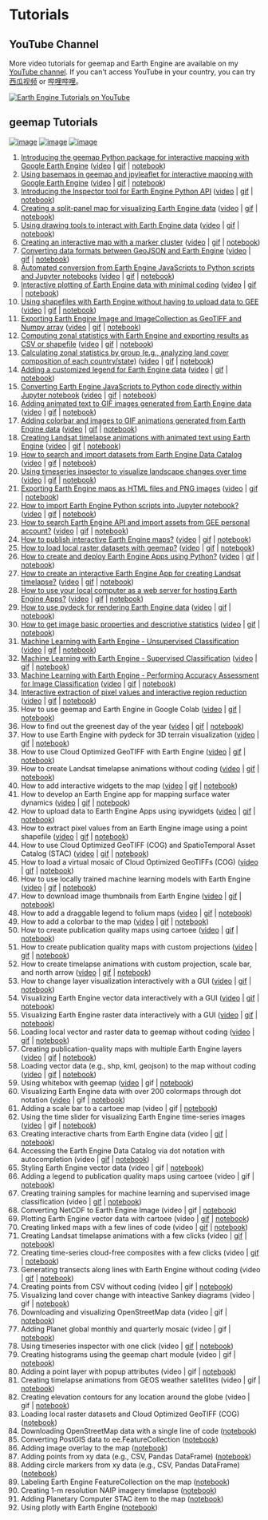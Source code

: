 # Tutorials

## YouTube Channel

More video tutorials for geemap and Earth Engine are available on my [YouTube channel](https://www.youtube.com/c/QiushengWu). If you can't access YouTube in your country, you can try [西瓜视频](http://gishub.org/xigua) or [哔哩哔哩](https://space.bilibili.com/527404442)。

[![Earth Engine Tutorials on YouTube](https://wetlands.io/file/images/youtube.png)](https://www.youtube.com/c/QiushengWu)

## geemap Tutorials

[![image](https://colab.research.google.com/assets/colab-badge.svg)](https://gishub.org/geemap-colab)
[![image](https://mybinder.org/badge_logo.svg)](https://gishub.org/geemap-binder)
[![image](https://mybinder.org/badge_logo.svg)](https://gishub.org/geemap-binder)

1. [Introducing the geemap Python package for interactive mapping with Google Earth Engine](#1-introducing-the-geemap-python-package-for-interactive-mapping-with-google-earth-engine) ([video](https://youtu.be/h0pz3S6Tvx0) | [gif](https://i.imgur.com/pI39k7v.gif) | [notebook](https://geemap.org/notebooks/01_geemap_intro))
2. [Using basemaps in geemap and ipyleaflet for interactive mapping with Google Earth Engine](#2-using-basemaps-in-geemap-and-ipyleaflet-for-interactive-mapping-with-google-earth-engine) ([video](https://youtu.be/6J5ZCIUPXfI) | [gif](https://i.imgur.com/P5B2f7p.gif) | [notebook](https://geemap.org/notebooks/02_using_basemaps))
3. [Introducing the Inspector tool for Earth Engine Python API](#3-introducing-the-inspector-tool-for-earth-engine-python-api) ([video](https://youtu.be/k477ksjkaXw) | [gif](https://i.imgur.com/8d77gtI.gif) | [notebook](https://geemap.org/notebooks/03_inspector_tool))
4. [Creating a split-panel map for visualizing Earth Engine data](#4-creating-a-split-panel-map-for-visualizing-earth-engine-data) ([video](https://youtu.be/9EUTX8j-YVM) | [gif](https://i.imgur.com/kql7pC3.gif) | [notebook](https://geemap.org/notebooks/04_split_panel_map))
5. [Using drawing tools to interact with Earth Engine data](#5-using-drawing-tools-to-interact-with-earth-engine-data) ([video](https://youtu.be/N7rK2aV1R4c) | [gif](https://i.imgur.com/Lm5pDUr.gif) | [notebook](https://geemap.org/notebooks/05_drawing_tools))
6. [Creating an interactive map with a marker cluster](#6-creating-an-interactive-map-with-a-marker-cluster) ([video](https://youtu.be/4HycJPrwpuo) | [gif](https://i.imgur.com/GF4cOqh.gif) | [notebook](https://geemap.org/notebooks/06_marker_cluster))
7. [Converting data formats between GeoJSON and Earth Engine](#7-converting-data-formats-between-geojson-and-earth-engine) ([video](https://youtu.be/DbK_SRgrCHw) | [gif](https://i.imgur.com/hVPmUG1.gif) | [notebook](https://geemap.org/notebooks/07_geojson))
8. [Automated conversion from Earth Engine JavaScripts to Python scripts and Jupyter notebooks](#8-automated-conversion-from-earth-engine-javascripts-to-python-scripts-and-jupyter-notebooks) ([video](https://youtu.be/RpIaalFk4H8) | [gif](https://i.imgur.com/BW0zJnN.gif) | [notebook](https://geemap.org/notebooks/08_ee_js_to_ipynb))
9. [Interactive plotting of Earth Engine data with minimal coding](#9-interactive-plotting-of-earth-engine-data-with-minimal-coding) ([video](https://youtu.be/PDab8mkAFL0) | [gif](https://i.imgur.com/iGMRnRb.gif) | [notebook](https://geemap.org/notebooks/09_plotting))
10. [Using shapefiles with Earth Engine without having to upload data to GEE](#10-using-shapefiles-with-earth-engine-without-having-to-upload-data-to-gee) ([video](https://youtu.be/OlNlqfj4uHo) | [gif](https://i.imgur.com/W3vNSdX.gif) | [notebook](https://geemap.org/notebooks/10_shapefiles))
11. [Exporting Earth Engine Image and ImageCollection as GeoTIFF and Numpy array](#11-exporting-earth-engine-image-and-imagecollection-as-geotiff-and-numpy-array) ([video](https://youtu.be/_6JOA-iiEGU) | [gif](https://i.imgur.com/RonLr0j.gif) | [notebook](https://geemap.org/notebooks/11_export_image))
12. [Computing zonal statistics with Earth Engine and exporting results as CSV or shapefile](#12-computing-zonal-statistics-with-earth-engine-and-exporting-results-as-csv-or-shapefile) ([video](https://youtu.be/ou-Xm3CLitM) | [gif](https://i.imgur.com/8xmUitW.gif) | [notebook](https://geemap.org/notebooks/12_zonal_statistics))
13. [Calculating zonal statistics by group (e.g., analyzing land cover composition of each country/state)](#13-calculating-zonal-statistics-by-group-eg-analyzing-land-cover-composition-of-each-countrystate) ([video](https://youtu.be/cORcGGH03gg) | [gif](https://i.imgur.com/LxD2em9.gif) | [notebook](https://geemap.org/notebooks/13_zonal_statistics_by_group))
14. [Adding a customized legend for Earth Engine data](#14-adding-a-customized-legend-for-earth-engine-data) ([video](https://youtu.be/NwnW_qOkNRw) | [gif](https://i.imgur.com/idkZHQp.gif) | [notebook](https://geemap.org/notebooks/14_legends))
15. [Converting Earth Engine JavaScripts to Python code directly within Jupyter notebook](#15-converting-earth-engine-javascripts-to-python-code-directly-within-jupyter-notebook) ([video](https://youtu.be/nAzZjKKd4w0) | [gif](https://i.imgur.com/aGCBWSV.gif) | [notebook](https://geemap.org/notebooks/15_convert_js_to_py))
16. [Adding animated text to GIF images generated from Earth Engine data](#16-adding-animated-text-to-gif-images-generated-from-earth-engine-data) ([video](https://youtu.be/fDnDVuM_Ke4) | [gif](https://i.imgur.com/MSde1om.gif) | [notebook](https://geemap.org/notebooks/16_add_animated_text))
17. [Adding colorbar and images to GIF animations generated from Earth Engine data](#17-adding-colorbar-and-images-to-gif-animations-generated-from-earth-engine-data) ([video](https://youtu.be/CpT3LQPNKJs) | [gif](https://i.imgur.com/13tFMSI.gif) | [notebook](https://geemap.org/notebooks/17_add_colorbar_to_gif))
18. [Creating Landsat timelapse animations with animated text using Earth Engine](#18-creating-landsat-timelapse-animations-with-animated-text-using-earth-engine) ([video](https://youtu.be/OwjSJnGWKJs) | [gif](https://i.imgur.com/XOHOeXk.gif) | [notebook](https://geemap.org/notebooks/18_create_landsat_timelapse))
19. [How to search and import datasets from Earth Engine Data Catalog](#19-how-to-search-and-import-datasets-from-earth-engine-data-catalog) ([video](https://youtu.be/lwtgzrHrXj8) | [gif](https://i.imgur.com/E09p64F.gif) | [notebook](https://geemap.org/notebooks/19_search_places_and_datasets))
20. [Using timeseries inspector to visualize landscape changes over time](#20-using-timeseries-inspector-to-visualize-landscape-changes-over-time) ([video](https://youtu.be/0CZ7Aj8hCyo) | [gif](https://i.imgur.com/61wbRjK.gif) | [notebook](https://geemap.org/notebooks/20_timeseries_inspector))
21. [Exporting Earth Engine maps as HTML files and PNG images](#21-exporting-earth-engine-maps-as-html-files-and-png-images) ([video](https://youtu.be/GWMvaNQz3kY) | [gif](https://i.imgur.com/rJuXH4a.gif) | [notebook](https://geemap.org/notebooks/21_export_map_to_html_png))
22. [How to import Earth Engine Python scripts into Jupyter notebook?](#22-how-to-import-earth-engine-python-scripts-into-jupyter-notebook) ([video](https://youtu.be/V7CbB9W41w8) | [gif](https://i.imgur.com/WwJoBHF.gif) | [notebook](https://geemap.org/notebooks/22_import_scripts))
23. [How to search Earth Engine API and import assets from GEE personal account?](#23-how-to-search-earth-engine-api-and-import-assets-from-gee-personal-account) ([video](https://youtu.be/c9VJ_uRYSkw) | [gif](https://i.imgur.com/b1auzkr.gif) | [notebook](https://geemap.org/notebooks/22_import_assets))
24. [How to publish interactive Earth Engine maps?](#24-how-to-publish-interactive-earth-engine-maps) ([video](https://youtu.be/NNrrLBIqroY) | [gif](https://i.imgur.com/Hpfzazk.gif) | [notebook](https://geemap.org/notebooks/24_publish_maps))
25. [How to load local raster datasets with geemap?](#25-how-to-load-local-raster-datasets-with-geemap) ([video](https://youtu.be/6XIehAnoazk) | [gif](https://i.imgur.com/nsqEt2O.gif) | [notebook](https://geemap.org/notebooks/25_load_rasters))
26. [How to create and deploy Earth Engine Apps using Python?](https://i.imgur.com/Hpfzazk.gif) ([video](https://youtu.be/nsIjfD83ggA) | [gif](https://i.imgur.com/Hpfzazk.gif) | [notebook](https://geemap.org/notebooks/26_heroku))
27. [How to create an interactive Earth Engine App for creating Landsat timelapse?](https://i.imgur.com/doHfnKp.gif) ([video](https://youtu.be/whIXudC6r_s) | [gif](https://i.imgur.com/doHfnKp.gif) | [notebook](https://geemap.org/notebooks/27_timelapse_app))
28. [How to use your local computer as a web server for hosting Earth Engine Apps?](https://i.imgur.com/q0sJSyi.gif) ([video](https://youtu.be/eRDZBVJcNCk) | [gif](https://i.imgur.com/q0sJSyi.gif) | [notebook](https://geemap.org/notebooks/28_voila))
29. [How to use pydeck for rendering Earth Engine data](https://i.imgur.com/HjFB95l.gif) ([video](https://youtu.be/EIkEH4okFF4) | [gif](https://i.imgur.com/HjFB95l.gif) | [notebook](https://geemap.org/notebooks/29_pydeck))
30. [How to get image basic properties and descriptive statistics](https://i.imgur.com/3B6YhkI.gif) ([video](https://youtu.be/eixBPPWgWs8) | [gif](https://i.imgur.com/3B6YhkI.gif) | [notebook](https://geemap.org/notebooks/30_image_props_stats))
31. [Machine Learning with Earth Engine - Unsupervised Classification](https://i.imgur.com/uNQfrFx.gif) ([video](https://youtu.be/k9MEy2awVJQ) | [gif](https://i.imgur.com/uNQfrFx.gif) | [notebook](https://geemap.org/notebooks/31_unsupervised_classification))
32. [Machine Learning with Earth Engine - Supervised Classification](https://i.imgur.com/jJ2Xiu6.gif) ([video](https://youtu.be/qWaEfgWi21o) | [gif](https://i.imgur.com/jJ2Xiu6.gif) | [notebook](https://geemap.org/notebooks/32_supervised_classification))
33. [Machine Learning with Earth Engine - Performing Accuracy Assessment for Image Classification](https://i.imgur.com/1JkIrF3.gif) ([video](https://youtu.be/JYptiw-I8dc) | [gif](https://i.imgur.com/1JkIrF3.gif) | [notebook](https://geemap.org/notebooks/33_accuracy_assessment))
34. [Interactive extraction of pixel values and interactive region reduction](https://i.imgur.com/LXRqSTu.gif) ([video](https://t.co/D0NC63KgF3) | [gif](https://i.imgur.com/LXRqSTu.gif) | [notebook](https://geemap.org/notebooks/34_extract_values))
35. How to use geemap and Earth Engine in Google Colab ([video](https://youtu.be/fG6kx9vq7hs) | [gif](https://i.imgur.com/OJCasMe.gif) | [notebook](https://geemap.org/notebooks/35_geemap_colab))
36. How to find out the greenest day of the year ([video](https://youtu.be/9KEaW4Ks5fQ) | [gif](https://i.imgur.com/eLDeb4t.gif) | [notebook](https://geemap.org/notebooks/36_quality_mosaic))
37. How to use Earth Engine with pydeck for 3D terrain visualization ([video](https://youtu.be/4E3zOP3-md8) | [gif](https://i.imgur.com/Gx7Y015.gif) | [notebook](https://geemap.org/notebooks/37_pydeck_3d))
38. How to use Cloud Optimized GeoTIFF with Earth Engine ([video](https://youtu.be/2P2PGSMj-wM) | [gif](https://i.imgur.com/z2mfrrZ.gif) | [notebook](https://geemap.org/notebooks/38_cloud_geotiff))
39. How to create Landsat timelapse animations without coding ([video](https://youtu.be/ab0oUhnd_7U) | [gif](https://i.imgur.com/7eyMcZQ.gif) | [notebook](https://geemap.org/notebooks/39_timelapse))
40. How to add interactive widgets to the map ([video](https://youtu.be/KsIxGq6cHtw) | [gif](https://i.imgur.com/peRZZjj.gif) | [notebook](https://geemap.org/notebooks/40_ipywidgets))
41. How to develop an Earth Engine app for mapping surface water dynamics ([video](https://youtu.be/fHdwV3LEMYo) | [gif](https://i.imgur.com/GUWSVZs.gif) | [notebook](https://geemap.org/notebooks/41_water_app))
42. How to upload data to Earth Engine Apps using ipywidgets ([video](https://youtu.be/4-WeaiObj84) | [gif](https://i.imgur.com/INLzqdw.gif) | [notebook](https://geemap.org/notebooks/42_upload_data))
43. How to extract pixel values from an Earth Engine image using a point shapefile ([video](https://youtu.be/UbQ8jyc4VP4) | [gif](https://i.imgur.com/pbt6neQ.gif) | [notebook](https://geemap.org/notebooks/43_extract_values_to_points))
44. How to use Cloud Optimized GeoTIFF (COG) and SpatioTemporal Asset Catalog (STAC) ([video](https://youtu.be/yLlYoy01RxA) | [gif](https://i.imgur.com/XjG3zYq.gif) | [notebook](https://geemap.org/notebooks/44_cog_stac))
45. How to load a virtual mosaic of Cloud Optimized GeoTIFFs (COG) ([video](https://youtu.be/jDUaopr0Dhg) | [gif](https://i.imgur.com/My8Ksh7.gif) | [notebook](https://geemap.org/notebooks/45_cog_mosaic))
46. How to use locally trained machine learning models with Earth Engine ([video](https://youtu.be/nq_Ro7E0b6E) | [gif](https://i.imgur.com/muwDfkC.gif) | [notebook](https://geemap.org/notebooks/46_local_rf_training))
47. How to download image thumbnails from Earth Engine ([video](https://youtu.be/qwXZDSbfyE8) | [gif](https://i.imgur.com/gqr7CNz.gif) | [notebook](https://geemap.org/notebooks/47_image_thumbnails))
48. How to add a draggable legend to folium maps ([video](https://youtu.be/-rO1MztlLMo) | [gif](https://i.imgur.com/i2Bye9X.gif) | [notebook](https://geemap.org/notebooks/48_folium_legend))
49. How to add a colorbar to the map ([video](https://youtu.be/qiKns09X1Ao) | [gif](https://i.imgur.com/VpMq8M9.gif) | [notebook](https://geemap.org/notebooks/49_colorbar))
50. How to create publication quality maps using cartoee ([video](https://youtu.be/t24_lpYA1ko) | [gif](https://i.imgur.com/fwCzZTi.gif) | [notebook](https://geemap.org/notebooks/50_cartoee_quickstart))
51. How to create publication quality maps with custom projections ([video](https://youtu.be/3dS2EkAuAxM) | [gif](https://i.imgur.com/vvvF94j.gif) | [notebook](https://geemap.org/notebooks/51_cartoee_projections))
52. How to create timelapse animations with custom projection, scale bar, and north arrow ([video](https://youtu.be/ejuugljSut4) | [gif](https://i.imgur.com/MVQFyHN.gif) | [notebook](https://geemap.org/notebooks/52_cartoee_gif))
53. How to change layer visualization interactively with a GUI ([video](https://youtu.be/4E7gg6yaHBg) | [gif](https://i.imgur.com/VqqlMSK.gif) | [notebook](https://geemap.org/notebooks/53_layer_vis))
54. Visualizing Earth Engine vector data interactively with a GUI ([video](https://youtu.be/SIMnvbn8d-4) | [gif](https://youtu.be/F7xa5OaweY0) | [notebook](https://geemap.org/notebooks/54_vector_vis))
55. Visualizing Earth Engine raster data interactively with a GUI ([video](https://youtu.be/2R3933NFIa0) | [gif](https://youtu.be/6HFGvyXOXJM) | [notebook](https://geemap.org/notebooks/55_raster_vis))
56. Loading local vector and raster data to geemap without coding ([video](https://youtu.be/Zhwz0uS4Xi0) | [gif](https://youtu.be/SWLpnYnsqMw) | [notebook](https://geemap.org/notebooks/56_local_data))
57. Creating publication-quality maps with multiple Earth Engine layers ([video](https://youtu.be/v-FWj9dAMJ8) | [gif](https://youtu.be/85Cu3cVLmOY) | [notebook](https://geemap.org/notebooks/57_cartoee_blend))
58. Loading vector data (e.g., shp, kml, geojson) to the map without coding ([video](https://youtu.be/10KA7uhEWUM) | [gif](https://youtu.be/UsmigaIDNpE) | [notebook](https://geemap.org/notebooks/58_add_vector))
59. Using whitebox with geemap ([video](https://youtu.be/n8ODeZpuyCE) | gif | [notebook](https://geemap.org/notebooks/59_whitebox))
60. Visualizing Earth Engine data with over 200 colormaps through dot notation ([video](https://youtu.be/RBCf7wgK3Cg) | gif | [notebook](https://geemap.org/notebooks/60_colormaps))
61. Adding a scale bar to a cartoee map (video | gif | [notebook](https://geemap.org/notebooks/61_cartoee_scalebar))
62. Using the time slider for visualizing Earth Engine time-series images ([video](https://youtu.be/w_nWkNz8fyI) | gif | [notebook](https://geemap.org/notebooks/62_time_slider))
63. Creating interactive charts from Earth Engine data (video | [gif](https://youtu.be/e-GTdUUc8N8) | [notebook](https://geemap.org/notebooks/63_charts))
64. Accessing the Earth Engine Data Catalog via dot notation with autocompletion (video | [gif](https://youtu.be/hGbs2cl7otk) | [notebook](https://geemap.org/notebooks/64_data_catalog))
65. Styling Earth Engine vector data (video | gif | [notebook](https://geemap.org/notebooks/65_vector_styling))
66. Adding a legend to publication quality maps using cartoee (video | gif | [notebook](https://geemap.org/notebooks/66_cartoee_legend))
67. Creating training samples for machine learning and supervised image classification (video | [gif](https://youtu.be/VWh5PxXPZw0) | [notebook](https://geemap.org/notebooks/67_training_samples))
68. Converting NetCDF to Earth Engine Image (video | gif | [notebook](https://geemap.org/notebooks/68_netcdf_to_ee))
69. Plotting Earth Engine vector data with cartoee (video | [gif](https://youtu.be/Gr6GBuBWnnk) | [notebook](https://geemap.org/notebooks/69_cartoee_vector))
70. Creating linked maps with a few lines of code (video | [gif](https://youtu.be/AFUGje3VWM8) | [notebook](https://geemap.org/notebooks/70_linked_maps))
71. Creating Landsat timelapse animations with a few clicks (video | [gif](https://youtu.be/mA21Us_3m28) | [notebook](https://geemap.org/notebooks/71_timelapse))
72. Creating time-series cloud-free composites with a few clicks (video | [gif](https://youtu.be/kEltQkNia6o) | [notebook](https://geemap.org/notebooks/72_time_slider_gui))
73. Generating transects along lines with Earth Engine without coding (video | [gif](https://youtu.be/0TNXSs6fwrg) | [notebook](https://geemap.org/notebooks/73_transect))
74. Creating points from CSV without coding (video | gif | [notebook](https://geemap.org/notebooks/74_csv_to_points))
75. Visualizing land cover change with inteactive Sankey diagrams (video | gif | [notebook](https://geemap.org/notebooks/75_sankee))
76. Downloading and visualizing OpenStreetMap data (video | gif | [notebook](https://geemap.org/notebooks/76_osm_to_ee))
77. Adding Planet global monthly and quarterly mosaic (video | gif | [notebook](https://geemap.org/notebooks/77_planet_imagery))
78. Using timeseries inspector with one click (video | [gif](https://i.imgur.com/s1GoEOV.gif) | [notebook](https://geemap.org/notebooks/78_ts_inspector))
79. Creating histograms using the geemap chart module (video | gif | [notebook](https://geemap.org/notebooks/79_chart_histogram/))
80. Adding a point layer with popup attributes (video | gif | [notebook](https://geemap.org/notebooks/80_point_layer))
81. Creating timelapse animations from GEOS weather satellites (video | gif | [notebook](https://geemap.org/notebooks/81_goes_timelapse))
82. Creating elevation contours for any location around the globe (video | gif | [notebook](https://geemap.org/notebooks/82_contours))
83. Loading local raster datasets and Cloud Optimized GeoTIFF (COG) ([notebook](https://geemap.org/notebooks/83_local_tile))
84. Downloading OpenStreetMap data with a single line of code ([notebook](https://geemap.org/notebooks/84_openstreetmap))
85. Converting PostGIS data to ee.FeatureCollection ([notebook](https://geemap.org/notebooks/85_postgis))
86. Adding image overlay to the map ([notebook](https://geemap.org/notebooks/86_image_overlay))
87. Adding points from xy data (e.g., CSV, Pandas DataFrame) ([notebook](https://geemap.org/notebooks/87_add_points_from_xy))
88. Adding circle markers from xy data (e.g., CSV, Pandas DataFrame) ([notebook](https://geemap.org/notebooks/88_circle_markers))
89. Labeling Earth Engine FeatureCollection on the map ([notebook](https://geemap.org/notebooks/89_add_labels))
90. Creating 1-m resolution NAIP imagery timelapse ([notebook](https://geemap.org/notebooks/90_naip_timelapse))
91. Adding Planetary Computer STAC item to the map ([notebook](https://geemap.org/notebooks/91_planetary_computer))
92. Using plotly with Earth Engine ([notebook](https://geemap.org/notebooks/92_plotly))
